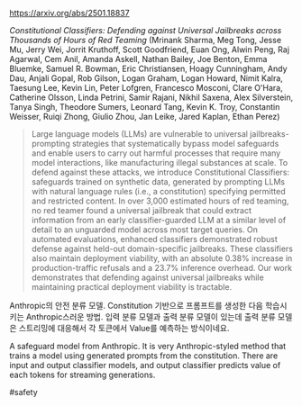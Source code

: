 https://arxiv.org/abs/2501.18837

*Constitutional Classifiers: Defending against Universal Jailbreaks across Thousands of Hours of Red Teaming* (Mrinank Sharma, Meg Tong, Jesse Mu, Jerry Wei, Jorrit Kruthoff, Scott Goodfriend, Euan Ong, Alwin Peng, Raj Agarwal, Cem Anil, Amanda Askell, Nathan Bailey, Joe Benton, Emma Bluemke, Samuel R. Bowman, Eric Christiansen, Hoagy Cunningham, Andy Dau, Anjali Gopal, Rob Gilson, Logan Graham, Logan Howard, Nimit Kalra, Taesung Lee, Kevin Lin, Peter Lofgren, Francesco Mosconi, Clare O'Hara, Catherine Olsson, Linda Petrini, Samir Rajani, Nikhil Saxena, Alex Silverstein, Tanya Singh, Theodore Sumers, Leonard Tang, Kevin K. Troy, Constantin Weisser, Ruiqi Zhong, Giulio Zhou, Jan Leike, Jared Kaplan, Ethan Perez)

> Large language models (LLMs) are vulnerable to universal jailbreaks-prompting strategies that systematically bypass model safeguards and enable users to carry out harmful processes that require many model interactions, like manufacturing illegal substances at scale. To defend against these attacks, we introduce Constitutional Classifiers: safeguards trained on synthetic data, generated by prompting LLMs with natural language rules (i.e., a constitution) specifying permitted and restricted content. In over 3,000 estimated hours of red teaming, no red teamer found a universal jailbreak that could extract information from an early classifier-guarded LLM at a similar level of detail to an unguarded model across most target queries. On automated evaluations, enhanced classifiers demonstrated robust defense against held-out domain-specific jailbreaks. These classifiers also maintain deployment viability, with an absolute 0.38% increase in production-traffic refusals and a 23.7% inference overhead. Our work demonstrates that defending against universal jailbreaks while maintaining practical deployment viability is tractable.

Anthropic의 안전 분류 모델. Constitution 기반으로 프롬프트를 생성한 다음 학습시키는 Anthropic스러운 방법. 입력 분류 모델과 출력 분류 모델이 있는데 출력 분류 모델은 스트리밍에 대응해서 각 토큰에서 Value를 예측하는 방식이네요.

<english>
A safeguard model from Anthropic. It is very Anthropic-styled method that trains a model using generated prompts from the constitution. There are input and output classifier models, and output classifier predicts value of each tokens for streaming generations.
</english>

#safety 
